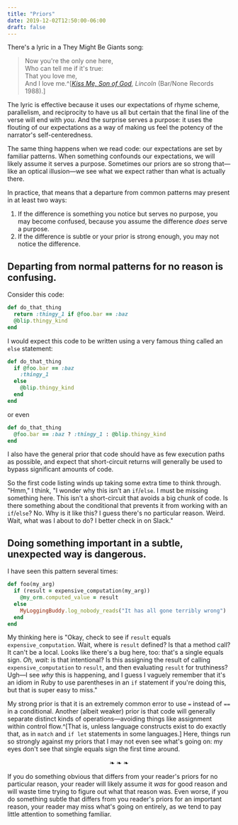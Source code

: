 ```yaml
---
title: "Priors"
date: 2019-12-02T12:50:00-06:00
draft: false
---
```


There's a lyric in a They Might Be Giants song:

> Now you're the only one here,<br>
> Who can tell me if it's true:<br>
> That you love me,<br>
> And I love me.^[[_Kiss Me, Son of God_](https://youtu.be/gLcp8Dm-ejU?t=67), _Lincoln_ (Bar/None Records 1988).]

The lyric is effective because it uses our expectations of rhyme scheme,
parallelism, and reciprocity to have us all but certain that the final line
of the verse will end with _you_. And the surprise serves a purpose: it uses
the flouting of our expectations as a way of making us feel the potency of
the narrator's self-centeredness.

The same thing happens when we read code: our expectations are set by
familiar patterns. When something confounds our expectations, we will likely
assume it serves a purpose. Sometimes our priors are so strong that—like an
optical illusion—we see what we expect rather than what is actually there.

In practice, that means that a departure from common patterns may present in
at least two ways:

1. If the difference is something you notice but serves no purpose, you may
   become confused, because you assume the difference _does_ serve a purpose.
2. If the difference is subtle or your prior is strong enough, you may not
   notice the difference.

## Departing from normal patterns for no reason is confusing.

Consider this code:

```ruby
def do_that_thing
  return :thingy_1 if @foo.bar == :baz
  @blip.thingy_kind
end
```

I would expect this code to be written using a very famous thing called an
`else` statement:

```ruby
def do_that_thing
  if @foo.bar == :baz
    :thingy_1
  else
    @blip.thingy_kind
  end
end
```

or even

```ruby
def do_that_thing
  @foo.bar == :baz ? :thingy_1 : @blip.thingy_kind
end
```

I also have the general prior that code should have as few execution paths as
possible, and expect that short-circuit returns will generally be used to
bypass significant amounts of code.

So the first code listing winds up taking some extra time to think through.
"Hmm," I think, "I wonder why this isn't an `if`/`else`. I must be missing
something here. This isn't a short-circuit that avoids a big chunk of code.
Is there something about the conditional that prevents it from working with
an `if`/`else`? No. Why is it like this? I guess there's no particular
reason. Weird. Wait, what was I about to do? I better check in on Slack."

## Doing something important in a subtle, unexpected way is dangerous.

I have seen this pattern several times:

```ruby
def foo(my_arg)
  if (result = expensive_computation(my_arg))
    @my_orm.computed_value = result
  else
    MyLoggingBuddy.log_nobody_reads("It has all gone terribly wrong")
  end
end
```

My thinking here is "Okay, check to see if `result` equals
`expensive_computation`. Wait, where is `result` defined? Is that a method
call? It can't be a local. Looks like there's a bug here, too: that's a
single equals sign. _Oh, wait_: is that intentional? Is this assigning the
result of calling `expensive_computation` to `result`, and then evaluating
`result` for truthiness? Ugh—I see _why_ this is happening, and I guess I
vaguely remember that it's an idiom in Ruby to use parentheses in an `if`
statement if you're doing this, but that is super easy to miss."

My strong prior is that it is an extremely common error to use `=` instead of
`==` in a conditional. Another (albeit weaker) prior is that code will
generally separate distinct kinds of operations—avoiding things like
assignment within control flow.^[That is, unless language constructs exist to
do exactly that, as in `match` and `if let` statements in some languages.]
Here, things run so strongly against my priors that I may not even see what's
going on: my eyes don't see that single equals sign the first time around.

<center>❧&nbsp;❧&nbsp;❧</center>

If you do something obvious that differs from your reader's priors for no
particular reason, your reader will likely assume it _was_ for good reason
and will waste time trying to figure out what that reason was. Even worse, if
you do something subtle that differs from you reader's priors for an
important reason, your reader may miss what's going on entirely, as we tend
to pay little attention to something familiar.
